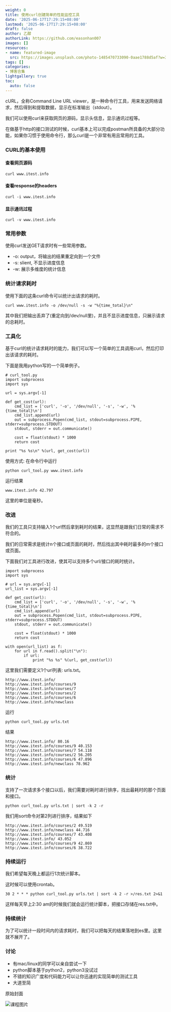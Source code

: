 ```yaml
---
weight: 0
title: 使用curl创建简单的性能监控工具
date: '2025-06-17T17:29:15+08:00'
lastmod: '2025-06-17T17:29:15+08:00'
draft: false
author: 乙醇
authorLink: https://github.com/easonhan007
images: []
resources:
- name: featured-image
  src: https://images.unsplash.com/photo-1485470733090-0aae1788d5af?w=300
tags: []
categories:
- 博客合集
lightgallery: true
toc:
  auto: false
---
```




cURL，全称Command Line URL viewer，是一种命令行工具，用来发送网络请求，然后得到和提取数据，显示在标准输出（stdout）。

我们可以使用curl来获取网页的源码，显示头信息，显示通讯过程等。

在做基于http的接口测试的时候，curl基本上可以完成postman所具备的大部分功能，如果你习惯于使用命令行，那么curl是一个非常有用且常用的工具。

### CURL的基本使用

#### 查看网页源码

```
curl www.itest.info

```

#### 查看response的headers

```
curl -i www.itest.info

```

#### 显示通讯过程

```
curl -v www.itest.info
```

### 常用参数

使用curl发送GET请求时有一些常用参数。

* -o: output，将输出的结果重定向到一个文件
* -s: slient, 不显示进度信息
* -w: 展示多维度的统计信息

### 统计请求耗时

使用下面的这条curl命令可以统计出请求的耗时。

```
curl www.itest.info -o /dev/null -s -w "%{time_total}\n"
```

其中我们把输出丢弃了(重定向到/dev/null里)，并且不显示进度信息，只展示请求的总耗时。

### 工具化

基于curl的统计请求耗时的能力，我们可以写一个简单的工具调用curl，然后打印出该请求的耗时。

下面是我用python写的一个简单例子。

```
# curl_tool.py
import subprocess
import sys

url = sys.argv[-1]

def get_cost(url):
    cmd_list = ['curl', '-o', '/dev/null', '-s', '-w', '%{time_total}\n']
    cmd_list.append(url)
    out = subprocess.Popen(cmd_list, stdout=subprocess.PIPE, stderr=subprocess.STDOUT)
    stdout, stderr = out.communicate()

    cost = float(stdout) * 1000
    return cost

print "%s %s\n" %(url, get_cost(url))

```

使用方式: 在命令行中运行

```
python curl_tool.py www.itest.info
```

运行结果

```
www.itest.info 42.797
```

这里的单位是毫秒。

### 改进

我们的工具只支持输入1个url然后拿到耗时的结果，这显然是跟我们日常的需求不符合的。

我们的日常需求是统计n个接口或页面的耗时，然后找出其中耗时最多的m个接口或页面。

下面我们对工具进行改进，使其可以支持多个url/接口的耗时统计。

```
import subprocess
import sys

# url = sys.argv[-1]
url_list = sys.argv[-1]

def get_cost(url):
    cmd_list = ['curl', '-o', '/dev/null', '-s', '-w', '%{time_total}\n']
    cmd_list.append(url)
    out = subprocess.Popen(cmd_list, stdout=subprocess.PIPE, stderr=subprocess.STDOUT)
    stdout, stderr = out.communicate()

    cost = float(stdout) * 1000
    return cost

with open(url_list) as f:
    for url in f.read().split("\n"):
        if url:
            print "%s %s" %(url, get_cost(url))
```

这里我们需要定义1个url列表: urls.txt。

```
http://www.itest.info/
http://www.itest.info/courses/9
http://www.itest.info/courses/7
http://www.itest.info/courses/2
http://www.itest.info/courses/6
http://www.itest.info/newclass

```

运行

```
python curl_tool.py urls.txt
```

结果

```
http://www.itest.info/ 80.16
http://www.itest.info/courses/9 40.153
http://www.itest.info/courses/7 54.118
http://www.itest.info/courses/2 56.205
http://www.itest.info/courses/6 47.896
http://www.itest.info/newclass 78.962

```

### 统计

支持了一次请求多个接口以后，我们需要对耗时进行排序，找出最耗时的那个页面和接口。

```
python curl_tool.py urls.txt | sort -k 2 -r
```

我们用sort命令对第2列进行排序，结果如下

```
http://www.itest.info/courses/2 49.519
http://www.itest.info/newclass 44.716
http://www.itest.info/courses/7 43.408
http://www.itest.info/ 43.052
http://www.itest.info/courses/9 42.869
http://www.itest.info/courses/6 38.722
```

### 持续运行

我们希望每天晚上都运行1次统计脚本。

这时候可以使用crontab。

```
30 2 * * * python curl_tool.py urls.txt | sort -k 2 -r >/res.txt 2>&1
```

这样每天早上2:30 am的时候我们就会运行统计脚本，把接口存储在res.txt中。


### 持续统计

为了可以统计一段时间内的请求耗时，我们可以把每天的结果落地到es里。这里就不展开了。

### 讨论

* 有mac/linux的同学可以亲自尝试一下
* python脚本基于python2，python3没试过
* 不错的知识广度和代码能力可以让你迅速的实现简单的测试工具
* 大道至简




原始封面

![课程图片](https://images.unsplash.com/photo-1485470733090-0aae1788d5af?w=300)

